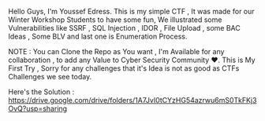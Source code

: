 Hello Guys, 
I'm Youssef Edress.
This is my simple CTF , 
It was made for our Winter Workshop Students to have some fun,
We illustrated some Vulnerabilities like SSRF , SQL Injection , IDOR , File Upload , some BAC Ideas , Some BLV and last one is Enumeration Process.

NOTE :
You can Clone the Repo as You want , I'm Available for any collaboration , to add any Value to Cyber Security Community ❤️.
This is  My First Try , Sorry for any challenges that it's Idea is not as good as CTFs Challenges we see today.

Here's the Solution :
https://drive.google.com/drive/folders/1A7JvI0tCYzHG54azrwu6mS0TkFKj3OvQ?usp=sharing
